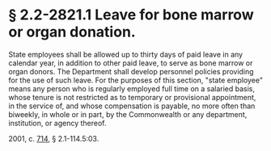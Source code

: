 # § 2.2-2821.1 Leave for bone marrow or organ donation.

<p>State employees shall be allowed up to thirty days of paid leave in any calendar year, in addition to other paid leave, to serve as bone marrow or organ donors. The Department shall develop personnel policies providing for the use of such leave. For the purposes of this section, "state employee" means any person who is regularly employed full time on a salaried basis, whose tenure is not restricted as to temporary or provisional appointment, in the service of, and whose compensation is payable, no more often than biweekly, in whole or in part, by the Commonwealth or any department, institution, or agency thereof.</p><p>2001, c. <a href='http://lis.virginia.gov/cgi-bin/legp604.exe?011+ful+CHAP0714'>714</a>, § 2.1-114.5:03.</p>